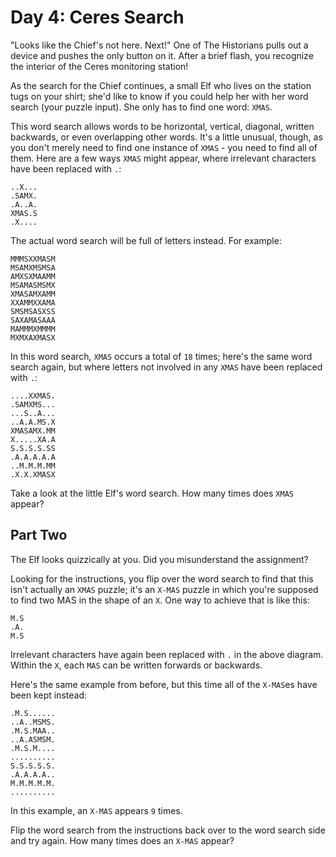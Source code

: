 # Day 4: Ceres Search

"Looks like the Chief's not here. Next!" One of The Historians pulls out a
device and pushes the only button on it. After a brief flash, you recognize the
interior of the Ceres monitoring station!

As the search for the Chief continues, a small Elf who lives on the station tugs
on your shirt; she'd like to know if you could help her with her word search
(your puzzle input). She only has to find one word: `XMAS`.

This word search allows words to be horizontal, vertical, diagonal, written
backwards, or even overlapping other words. It's a little unusual, though, as
you don't merely need to find one instance of `XMAS` - you need to find all of
them. Here are a few ways `XMAS` might appear, where irrelevant characters have
been replaced with `.`:

```
..X...
.SAMX.
.A..A.
XMAS.S
.X....
```

The actual word search will be full of letters instead. For example:

```
MMMSXXMASM
MSAMXMSMSA
AMXSXMAAMM
MSAMASMSMX
XMASAMXAMM
XXAMMXXAMA
SMSMSASXSS
SAXAMASAAA
MAMMMXMMMM
MXMXAXMASX
```

In this word search, `XMAS` occurs a total of `18` times; here's the same word
search again, but where letters not involved in any `XMAS` have been replaced
with `.`:

```
....XXMAS.
.SAMXMS...
...S..A...
..A.A.MS.X
XMASAMX.MM
X.....XA.A
S.S.S.S.SS
.A.A.A.A.A
..M.M.M.MM
.X.X.XMASX
```

Take a look at the little Elf's word search. How many times does `XMAS` appear?

## Part Two

The Elf looks quizzically at you. Did you misunderstand the assignment?

Looking for the instructions, you flip over the word search to find that this
isn't actually an `XMAS` puzzle; it's an `X-MAS` puzzle in which you're supposed
to find two MAS in the shape of an `X`. One way to achieve that is like this:

```
M.S
.A.
M.S
```

Irrelevant characters have again been replaced with `.` in the above diagram.
Within the `X`, each `MAS` can be written forwards or backwards.

Here's the same example from before, but this time all of the `X-MAS`es have
been kept instead:

```
.M.S......
..A..MSMS.
.M.S.MAA..
..A.ASMSM.
.M.S.M....
..........
S.S.S.S.S.
.A.A.A.A..
M.M.M.M.M.
..........
```

In this example, an `X-MAS` appears `9` times.

Flip the word search from the instructions back over to the word search side and
try again. How many times does an `X-MAS` appear?
